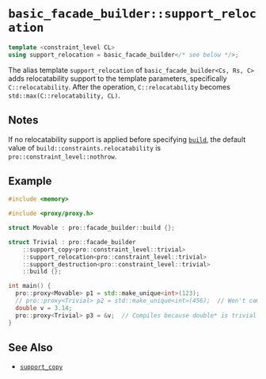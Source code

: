 # `basic_facade_builder::support_relocation`

```cpp
template <constraint_level CL>
using support_relocation = basic_facade_builder</* see below */>;
```

The alias template `support_relocation` of `basic_facade_builder<Cs, Rs, C>` adds relocatability support to the template parameters, specifically `C::relocatability`. After the operation, `C::relocatability` becomes `std::max(C::relocatability, CL)`.

## Notes

If no relocatability support is applied before specifying [`build`](build.md), the default value of `build::constraints.relocatability` is `pro::constraint_level::nothrow`.

## Example

```cpp
#include <memory>

#include <proxy/proxy.h>

struct Movable : pro::facade_builder::build {};

struct Trivial : pro::facade_builder
    ::support_copy<pro::constraint_level::trivial>
    ::support_relocation<pro::constraint_level::trivial>
    ::support_destruction<pro::constraint_level::trivial>
    ::build {};

int main() {
  pro::proxy<Movable> p1 = std::make_unique<int>(123);
  // pro::proxy<Trivial> p2 = std::make_unique<int>(456);  // Won't compile
  double v = 3.14;
  pro::proxy<Trivial> p3 = &v;  // Compiles because double* is trivial
}
```

## See Also

- [`support_copy`](support_copy.md)
